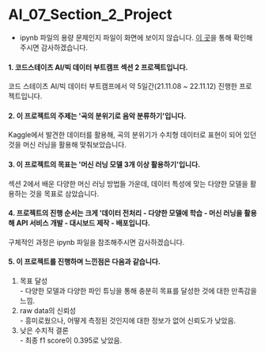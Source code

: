 # AI_07_Section_2_Project
* ipynb 파일의 용량 문제인지 파일이 화면에 보이지 않습니다. [이 곳](https://nbviewer.org/github/zekcal/AI_07_Section_2_Project/blob/main/AI_07_%EA%B9%80%EB%B0%B1%EA%B1%B4_Section2.ipynb)을 통해 확인해주시면 감사하겠습니다.
#### 1. 코드스테이츠 AI/빅 데이터 부트캠프 섹션 2 프로젝트입니다.  
코드 스테이츠 AI/빅 데이터 부트캠프에서 약 5일간(21.11.08 ~ 22.11.12) 진행한 프로젝트입니다.

#### 2. 이 프로젝트의 주제는 '곡의 분위기로 음악 분류하기'입니다.  
Kaggle에서 발견한 데이터를 활용해, 곡의 분위기가 수치형 데이터로 표현이 되어 있던 것을 머신 러닝을 활용해 맞춰보았습니다.

#### 3. 이 프로젝트의 목표는 '머신 러닝 모델 3개 이상 활용하기'입니다.  
섹션 2에서 배운 다양한 머신 러닝 방법들 가운데, 데이터 특성에 맞는 다양한 모델을 활용하는 것을 목표로 삼았습니다.

#### 4. 프로젝트의 진행 순서는 크게 '데이터 전처리 - 다양한 모델에 학습 - 머신 러닝을 활용해 API 서비스 개발 - 대시보드 제작 - 배포입니다.  
구체적인 과정은 ipynb 파일을 참조해주시면 감사하겠습니다.

#### 5. 이 프로젝트를 진행하며 느낀점은 다음과 같습니다.  
  1. 목표 달성      
    - 다양한 모델과 다양한 파인 튜닝을 통해 충분히 목표를 달성한 것에 대한 만족감을 느낌.
  2. raw data의 신뢰성  
    - 흥미로웠으나, 어떻게 측정된 것인지에 대한 정보가 없어 신뢰도가 낮았음.
  3. 낮은 수치적 결론  
    - 최종 f1 score이 0.395로 낮았음.
